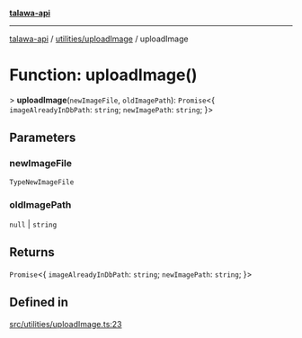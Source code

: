 [**talawa-api**](../../../README.md)

***

[talawa-api](../../../modules.md) / [utilities/uploadImage](../README.md) / uploadImage

# Function: uploadImage()

\> **uploadImage**(`newImageFile`, `oldImagePath`): `Promise`\<\{ `imageAlreadyInDbPath`: `string`; `newImagePath`: `string`; \}\>

## Parameters

### newImageFile

`TypeNewImageFile`

### oldImagePath

`null` | `string`

## Returns

`Promise`\<\{ `imageAlreadyInDbPath`: `string`; `newImagePath`: `string`; \}\>

## Defined in

[src/utilities/uploadImage.ts:23](https://github.com/PalisadoesFoundation/talawa-api/blob/3a5276aff43f5de4f7fab3ec9683a420dcdc7a06/src/utilities/uploadImage.ts#L23)
